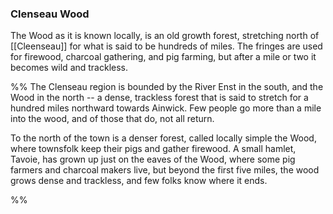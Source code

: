 ### Clenseau Wood

The Wood as it is known locally, is an old growth forest, stretching north of [[Cleenseau]] for what is said to be hundreds of miles. The fringes are used for firewood, charcoal gathering, and pig farming, but after a mile or two it becomes wild and trackless.

%% The Clenseau region is bounded by the River Enst in the south, and the Wood in the north -- a dense, trackless forest that is said to stretch for a hundred miles northward towards Ainwick. Few people go more than a mile into the wood, and of those that do, not all return.


To the north of the town is a denser forest, called locally simple the Wood, where townsfolk keep their pigs and gather firewood. A small hamlet, Tavoie, has grown up just on the eaves of the Wood, where some pig farmers and charcoal makers live, but beyond the first five miles, the wood grows dense and trackless, and few folks know where it ends. 


%%

